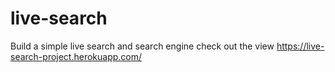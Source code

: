 # live-search
Build a simple live search and search engine
check out the view https://live-search-project.herokuapp.com/

